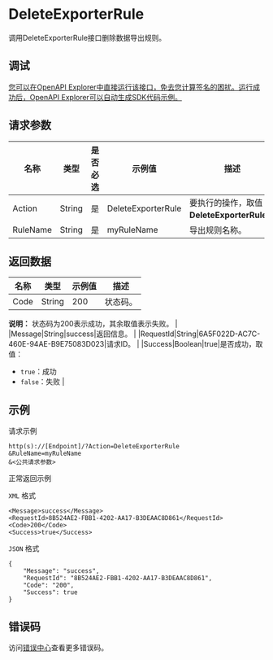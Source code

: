 # DeleteExporterRule

调用DeleteExporterRule接口删除数据导出规则。

## 调试

[您可以在OpenAPI Explorer中直接运行该接口，免去您计算签名的困扰。运行成功后，OpenAPI Explorer可以自动生成SDK代码示例。](https://api.aliyun.com/#product=Cms&api=DeleteExporterRule&type=RPC&version=2019-01-01)

## 请求参数

|名称|类型|是否必选|示例值|描述|
|--|--|----|---|--|
|Action|String|是|DeleteExporterRule|要执行的操作，取值：**DeleteExporterRule**。 |
|RuleName|String|是|myRuleName|导出规则名称。 |

## 返回数据

|名称|类型|示例值|描述|
|--|--|---|--|
|Code|String|200|状态码。

 **说明：** 状态码为200表示成功，其余取值表示失败。 |
|Message|String|success|返回信息。 |
|RequestId|String|6A5F022D-AC7C-460E-94AE-B9E75083D023|请求ID。 |
|Success|Boolean|true|是否成功，取值：

 -   `true`：成功
-   `false`：失败 |

## 示例

请求示例

```
http(s)://[Endpoint]/?Action=DeleteExporterRule
&RuleName=myRuleName
&<公共请求参数>
```

正常返回示例

`XML` 格式

```
<Message>success</Message>
<RequestId>8B524AE2-FBB1-4202-AA17-B3DEAAC8D861</RequestId>
<Code>200</Code>
<Success>true</Success>
```

`JSON` 格式

```
{
	"Message": "success",
	"RequestId": "8B524AE2-FBB1-4202-AA17-B3DEAAC8D861",
	"Code": "200",
	"Success": true
}
```

## 错误码

访问[错误中心](https://error-center.alibabacloud.com/status/product/Cms)查看更多错误码。

